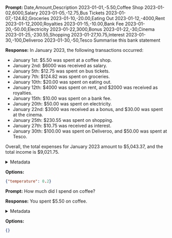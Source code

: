 **Prompt:**
Date,Amount,Description
2023-01-01,-5.50,Coffee Shop
2023-01-02,6000,Salary 
2023-01-05,-12.75,Bus Tickets 
2023-01-07,-124.82,Groceries
2023-01-10,-20.00,Eating Out
2023-01-12,-4000,Rent
2023-01-12,2000,Royalties
2023-01-15,-10.00,Bank Fee
2023-01-20,-50.00,Electricity 
2023-01-22,3000,Bonus
2023-01-22,-30,Cinema
2023-01-25,-230.55,Shopping
2023-01-27,10.75,Interest 
2023-01-30,-100,Deliveroo
2023-01-30,-50,Tesco Summarise this bank statement

**Response:**
In January 2023, the following transactions occurred:

- January 1st: $5.50 was spent at a coffee shop.
- January 2nd: $6000 was received as salary.
- January 5th: $12.75 was spent on bus tickets.
- January 7th: $124.82 was spent on groceries.
- January 10th: $20.00 was spent on eating out.
- January 12th: $4000 was spent on rent, and $2000 was received as royalties.
- January 15th: $10.00 was spent on a bank fee.
- January 20th: $50.00 was spent on electricity.
- January 22nd: $3000 was received as a bonus, and $30.00 was spent at the cinema.
- January 25th: $230.55 was spent on shopping.
- January 27th: $10.75 was received as interest.
- January 30th: $100.00 was spent on Deliveroo, and $50.00 was spent at Tesco.

Overall, the total expenses for January 2023 amount to $5,043.37, and the total income is $9,021.75.

<details><summary>Metadata</summary>

- Duration: 7060 ms
- Datetime: 2023-10-06T15:53:53.472293
- Model: gpt-3.5-turbo-0613

</details>

**Options:**
```json
{"temperature": 0.2}
```

**Prompt:**
How much did I spend on coffee?

**Response:**
You spent $5.50 on coffee.

<details><summary>Metadata</summary>

- Duration: 1409 ms
- Datetime: 2023-10-06T15:54:14.754963
- Model: gpt-3.5-turbo-0613

</details>

**Options:**
```json
{}
```

